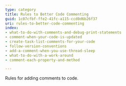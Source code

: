 ```yaml
---
type: category
title: Rules to Better Code Commenting
guid: 1c07cfbf-ffe2-41fc-a115-ccd0d6b26f37
uri: rules-to-better-code-commenting
index:
- what-to-do-with-comments-and-debug-print-statements
- comment-when-your-code-is-updated
- create-task-list-comments-for-your-code
- follow-version-conventions
- add-a-comment-when-you-use-thread-sleep
- what-to-do-with-a-work-around
- comment-each-property-and-method

---
```

Rules for adding comments to code.

